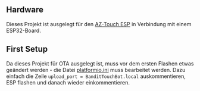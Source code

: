## Hardware

Dieses Projekt ist ausgelegt für den [AZ-Touch ESP](https://www.hwhardsoft.de/deutsch/projekte/arduitouch-esp/) in Verbindung mit einem ESP32-Board.

## First Setup

Da dieses Projekt für OTA ausgelegt ist, muss vor dem ersten Flashen etwas geändert werden - die Datei [platformio.ini](https://github.com/quotschmacher/twitch_things/blob/master/bandit_bot_touch/platformio.ini) muss bearbeitet werden. Dazu einfach die Zeile
```upload_port = BanditTouchBot.local```
auskommentieren, ESP flashen und danach wieder einkommentieren.
